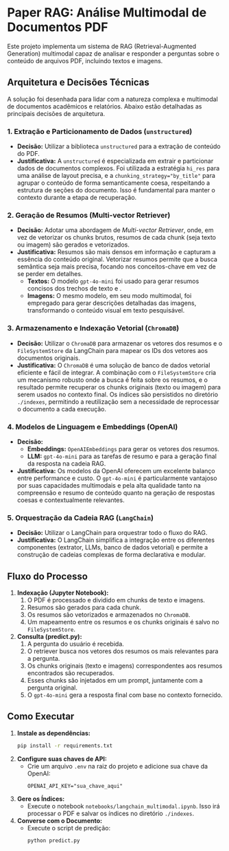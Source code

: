 # Paper RAG: Análise Multimodal de Documentos PDF

Este projeto implementa um sistema de RAG (Retrieval-Augmented Generation) multimodal capaz de analisar e responder a perguntas sobre o conteúdo de arquivos PDF, incluindo textos e imagens.

## Arquitetura e Decisões Técnicas

A solução foi desenhada para lidar com a natureza complexa e multimodal de documentos acadêmicos e relatórios. Abaixo estão detalhadas as principais decisões de arquitetura.

### 1. Extração e Particionamento de Dados (`unstructured`)

- **Decisão:** Utilizar a biblioteca `unstructured` para a extração de conteúdo do PDF.
- **Justificativa:** A `unstructured` é especializada em extrair e particionar dados de documentos complexos. Foi utilizada a estratégia `hi_res` para uma análise de layout precisa, e a `chunking_strategy="by_title"` para agrupar o conteúdo de forma semanticamente coesa, respeitando a estrutura de seções do documento. Isso é fundamental para manter o contexto durante a etapa de recuperação.

### 2. Geração de Resumos (Multi-vector Retriever)

- **Decisão:** Adotar uma abordagem de *Multi-vector Retriever*, onde, em vez de vetorizar os chunks brutos, resumos de cada chunk (seja texto ou imagem) são gerados e vetorizados.
- **Justificativa:** Resumos são mais densos em informação e capturam a essência do conteúdo original. Vetorizar resumos permite que a busca semântica seja mais precisa, focando nos conceitos-chave em vez de se perder em detalhes.
    - **Textos:** O modelo `gpt-4o-mini` foi usado para gerar resumos concisos dos trechos de texto e .
    - **Imagens:** O mesmo modelo, em seu modo multimodal, foi empregado para gerar descrições detalhadas das imagens, transformando o conteúdo visual em texto pesquisável.

### 3. Armazenamento e Indexação Vetorial (`ChromaDB`)

- **Decisão:** Utilizar o `ChromaDB` para armazenar os vetores dos resumos e o `FileSystemStore` da LangChain para mapear os IDs dos vetores aos documentos originais.
- **Justificativa:** O `ChromaDB` é uma solução de banco de dados vetorial eficiente e fácil de integrar. A combinação com o `FileSystemStore` cria um mecanismo robusto onde a busca é feita sobre os resumos, e o resultado permite recuperar os chunks originais (texto ou imagem) para serem usados no contexto final. Os índices são persistidos no diretório `./indexes`, permitindo a reutilização sem a necessidade de reprocessar o documento a cada execução.

### 4. Modelos de Linguagem e Embeddings (OpenAI)

- **Decisão:**
    - **Embeddings:** `OpenAIEmbeddings` para gerar os vetores dos resumos.
    - **LLM:** `gpt-4o-mini` para as tarefas de resumo e para a geração final da resposta na cadeia RAG.
- **Justificativa:** Os modelos da OpenAI oferecem um excelente balanço entre performance e custo. O `gpt-4o-mini` é particularmente vantajoso por suas capacidades multimodais e pela alta qualidade tanto na compreensão e resumo de conteúdo quanto na geração de respostas coesas e contextualmente relevantes.

### 5. Orquestração da Cadeia RAG (`LangChain`)

- **Decisão:** Utilizar o LangChain para orquestrar todo o fluxo do RAG.
- **Justificativa:** O LangChain simplifica a integração entre os diferentes componentes (extrator, LLMs, banco de dados vetorial) e permite a construção de cadeias complexas de forma declarativa e modular.

## Fluxo do Processo

1.  **Indexação (Jupyter Notebook):**
    1.  O PDF é processado e dividido em chunks de texto e imagens.
    2.  Resumos são gerados para cada chunk.
    3.  Os resumos são vetorizados e armazenados no `ChromaDB`.
    4.  Um mapeamento entre os resumos e os chunks originais é salvo no `FileSystemStore`.
2.  **Consulta (predict.py):**
    1.  A pergunta do usuário é recebida.
    2.  O retriever busca nos vetores dos resumos os mais relevantes para a pergunta.
    3.  Os chunks originais (texto e imagens) correspondentes aos resumos encontrados são recuperados.
    4.  Esses chunks são injetados em um prompt, juntamente com a pergunta original.
    5.  O `gpt-4o-mini` gera a resposta final com base no contexto fornecido.

## Como Executar

1.  **Instale as dependências:**
    ```bash
    pip install -r requirements.txt
    ```
2.  **Configure suas chaves de API:**
    - Crie um arquivo `.env` na raiz do projeto e adicione sua chave da OpenAI:
      ```
      OPENAI_API_KEY="sua_chave_aqui"
      ```
3.  **Gere os Índices:**
    - Execute o notebook `notebooks/langchain_multimodal.ipynb`. Isso irá processar o PDF e salvar os índices no diretório `./indexes`.
4.  **Converse com o Documento:**
    - Execute o script de predição:
      ```bash
      python predict.py
      ```